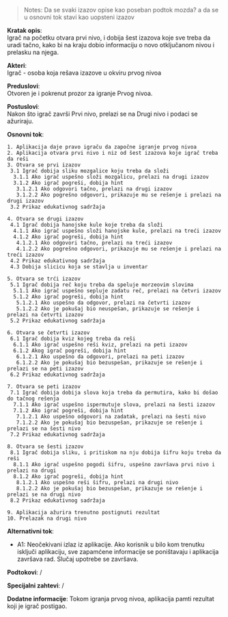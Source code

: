 > Notes: Da se svaki izazov opise kao poseban podtok mozda? a da se u osnovni tok stavi
> kao uopsteni izazov


**Kratak opis**: <br>
Igrač na početku otvara prvi nivo, i dobija šest izazova koje sve treba da uradi tačno, kako bi na kraju dobio informaciju o novo otključanom nivou i prelasku na njega.

**Akteri**: <br>
Igrač - osoba koja rešava izazove u okviru prvog nivoa

**Preduslovi**: <br>
Otvoren je i pokrenut prozor za igranje Prvog nivoa.

**Postuslovi**: <br>
Nakon što igrač završi Prvi nivo, prelazi se na Drugi nivo i podaci se ažuriraju.

**Osnovni tok**:

    1. Aplikacija daje pravo igraču da započne igranje prvog nivoa
    2. Aplikacija otvara prvi nivo i niz od šest izazova koje igrač treba da reši 
    3. Otvara se prvi izazov
     3.1 Igrač dobija sliku mozgalice koju treba da složi
      3.1.1 Ako igrač uspešno složi mozgalicu, prelazi na drugi izazov
      3.1.2 Ako igrač pogreši, dobija hint
       3.1.2.1 Ako odgovori tačno, prelazi na drugi izazov
       3.1.2.2 Ako pogrešno odgovori, prikazuje mu se rešenje i prelazi na drugi izazov
     3.2 Prikaz edukativnog sadržaja

    4. Otvara se drugi izazov
     4.1 Igrač dobija hanojske kule koje treba da složi
      4.1.1 Ako igrač uspešno složi hanojske kule, prelazi na treći izazov
      4.1.2 Ako igrač pogreši, dobija hint
       4.1.2.1 Ako odgovori tačno, prelazi na treći izazov
       4.1.2.2 Ako pogrešno odgovori, prikazuje mu se rešenje i prelazi na treći izazov
     4.2 Prikaz edukativnog sadržaja
     4.3 Dobija slicicu koja se stavlja u inventar

    5. Otvara se trći izazov
     5.1 Igrač dobija reč koju treba da speluje morzeovim slovima
      5.1.1 Ako igrač uspešno sepluje zadatu reč, prelazi na četvri izazov
      5.1.2 Ako igrač pogreši, dobija hint
       5.1.2.1 Ako uspešno da odgovor, prelazi na četvrti izazov
       5.1.2.2 Ako je pokušaj bio neuspešan, prikazuje se rešenje i prelazi na četvrti izazov
     5.2 Prikaz edukativnog sadržaja

    6. Otvara se četvrti izazov 
     6.1 Igrač dobija kviz kojeg treba da reši
      6.1.1 Ako igrač uspešno reši kviz, prelazi na peti izazov
      6.1.2 Akog igrač pogreši, dobija hint
       6.1.2.1 Ako uspešno da odgovori, prelazi na peti izazov 
       6.1.2.2 Ako je pokušaj bio bezuspešan, prikazuje se rešenje i prelazi se na peti izazov
     6.2 Prikaz edukativnog sadržaja

    7. Otvara se peti izazov
     7.1 Igrač dobija dobija slova koja treba da permutira, kako bi došao do tačnog rešenja
      7.1.1 Ako igrač uspešno ispermutuje slova, prelazi na šesti izazov
      7.1.2 Ako igrač pogreši, dobija hint 
       7.1.2.1 Ako uspešno odgovori na zadatak, prelazi na šesti nivo
       7.1.2.2 Ako je pokušaj bio bezuspešan, prikazuje se rešenje i prelazi se na šesti nivo
     7.2 Prikaz edukativnog sadržaja

    8. Otvara se šesti izazov
     8.1 Igrač dobija sliku, i pritiskom na nju dobija šifru koju treba da reši
      8.1.1 Ako igrač uspešno pogodi šifru, uspešno završava prvi nivo i prelazi na drugi
      8.1.2 Ako igrač pogreši, dobija hint
       8.1.2.1 Ako uspešno reši šifru, prelazi na drugi nivo
       8.1.2.2 Ako je pokušaj bio bezuspešan, prikazuje se rešenje i prelazi se na drugi nivo
     8.2 Prikaz edukativnog sadržaja

    9. Aplikacija ažurira trenutno postignuti rezultat
    10. Prelazak na drugi nivo

**Alternativni tok**:
 * A1: Neočekivani izlaz iz aplikacije. Ako korisnik u bilo kom trenutku isključi aplikaciju,
 	 sve zapamćene informacije se poništavaju i aplikacija završava rad.
 	 Slučaj upotrebe se završava.

**Podtokovi**: /

**Specijalni zahtevi**: /

**Dodatne informacije**: Tokom igranja prvog nivoa, aplikacija pamti rezultat koji je igrač postigao.

